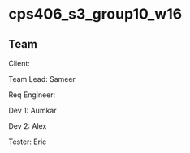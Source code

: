 # cps406_s3_group10_w16

Team
--------

Client:

Team Lead: Sameer

Req Engineer:

Dev 1: Aumkar

Dev 2: Alex

Tester: Eric

